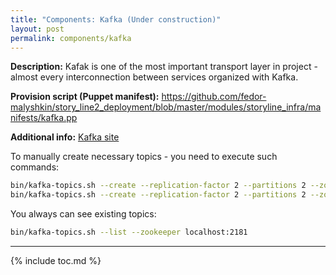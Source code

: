 ```yaml
---
title: "Components: Kafka (Under construction)"
layout: post
permalink: components/kafka
---
```

**Description:** Kafak is one of the most important transport layer in project - almost every interconnection between services organized with Kafka.

**Provision script (Puppet manifest):** https://github.com/fedor-malyshkin/story_line2_deployment/blob/master/modules/storyline_infra/manifests/kafka.pp

**Additional info:** [Kafka site](http://kafka.apache.org/)

To manually create necessary topics -  you need to execute such commands:

```sh
bin/kafka-topics.sh --create --replication-factor 2 --partitions 2 --zookeeper localhost:2181 --topic crawler-events
bin/kafka-topics.sh --create --replication-factor 2 --partitions 2 --zookeeper localhost:2181 --topic crawler-commands
```

You always can see existing topics:

```sh
bin/kafka-topics.sh --list --zookeeper localhost:2181
```

---
{% include toc.md %}
